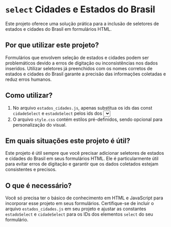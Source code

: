 # `select` Cidades e Estados do Brasil

Este projeto oferece uma solução prática para a inclusão de seletores de estados e cidades do Brasil em formulários HTML.

## Por que utilizar este projeto?

Formulários que envolvem seleção de estados e cidades podem ser problemáticos devido a erros de digitação ou inconsistências nos dados inseridos. Utilizar seletores já preenchidos com os nomes corretos de estados e cidades do Brasil garante a precisão das informações coletadas e reduz erros humanos.

## Como utilizar?

1. No arquivo `estados_cidades.js`, apenas substitua os ids das const `cidadeSelect` e `estadoSelect` pelos ids dos <select> em seu código HTML.
2. O arquivo `style.css` contém estilos pré-definidos, sendo opcional para personalização do visual.

## Em quais situações este projeto é útil?

Este projeto é útil sempre que você precisar adicionar seletores de estados e cidades do Brasil em seus formulários HTML. Ele é particularmente útil para evitar erros de digitação e garantir que os dados coletados estejam consistentes e precisos.

## O que é necessário?

Você só precisa ter o básico de conhecimento em HTML e JavaScript para incorporar esse projeto em seus formulários. Certifique-se de incluir o arquivo `estados_cidades.js` em seu projeto e ajustar as constantes `estadoSelect` e `cidadeSelect` para os IDs dos elementos `select` do seu formulário.
